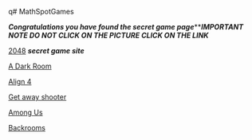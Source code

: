 q# MathSpotGames

***Congratulations you have found the secret game page********IMPORTANT NOTE DO NOT CLICK ON THE PICTURE CLICK ON THE LINK***

[2048](https://abc6782.github.io/games/2048/index.html) ***secret game site***



[A Dark Room](https://abc6782.github.io/games/adarkroom/index.html) 



 [Align 4](https://abc6782.github.io/games/align-4/index.html)


[Get away shooter](https://abc6782.github.io/games/getaway-shootout/index.html)

[Among Us](https://abc6782.github.io/games/among-us/index.html)

[Backrooms](https://abc6782.github.io/games/backrooms/index.html)
